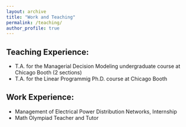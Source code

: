 ```yaml
---
layout: archive
title: "Work and Teaching"
permalink: /teaching/
author_profile: true
---
```


<!-- {% include base_path %}

{% for post in site.teaching reversed %}
  {% include archive-single.html %}
{% endfor %} -->


Teaching Experience:
--------------------
* T.A. for the Managerial Decision Modeling undergraduate course at Chicago Booth (2 sections)
* T.A. for the Linear Programmig Ph.D. course at Chicago Booth


Work Experience:
----------------
* Management of Electrical Power Distribution Networks, Internship
* Math Olympiad Teacher and Tutor
